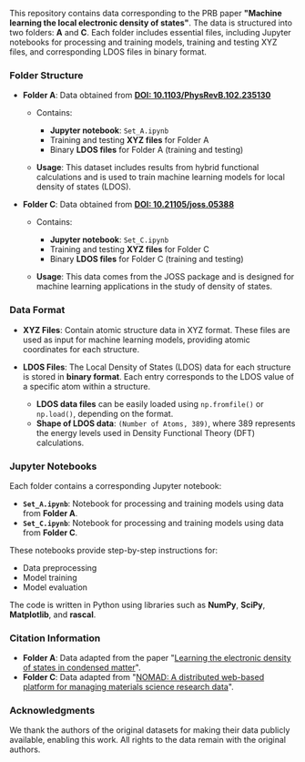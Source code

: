 This repository contains data corresponding to the PRB paper **"Machine learning the local electronic density of states"**. The data is structured into two folders: **A** and **C**. Each folder includes essential files, including Jupyter notebooks for processing and training models, training and testing XYZ files, and corresponding LDOS files in binary format.

### Folder Structure

* **Folder A**: Data obtained from [**DOI: 10.1103/PhysRevB.102.235130**](https://doi.org/10.1103/PhysRevB.102.235130)

  * Contains:

    * **Jupyter notebook**: `Set_A.ipynb`
    * Training and testing **XYZ files** for Folder A
    * Binary **LDOS files** for Folder A (training and testing)
  * **Usage**: This dataset includes results from hybrid functional calculations and is used to train machine learning models for local density of states (LDOS).

* **Folder C**: Data obtained from [**DOI: 10.21105/joss.05388**](https://doi.org/10.21105/joss.05388)

  * Contains:

    * **Jupyter notebook**: `Set_C.ipynb`
    * Training and testing **XYZ files** for Folder C
    * Binary **LDOS files** for Folder C (training and testing)
  * **Usage**: This data comes from the JOSS package and is designed for machine learning applications in the study of density of states.

### Data Format

* **XYZ Files**: Contain atomic structure data in XYZ format. These files are used as input for machine learning models, providing atomic coordinates for each structure.

* **LDOS Files**: The Local Density of States (LDOS) data for each structure is stored in **binary format**. Each entry corresponds to the LDOS value of a specific atom within a structure.

  * **LDOS data files** can be easily loaded using `np.fromfile()` or `np.load()`, depending on the format.
  * **Shape of LDOS data**: `(Number of Atoms, 389)`, where 389 represents the energy levels used in Density Functional Theory (DFT) calculations.

### Jupyter Notebooks

Each folder contains a corresponding Jupyter notebook:

* **`Set_A.ipynb`**: Notebook for processing and training models using data from **Folder A**.
* **`Set_C.ipynb`**: Notebook for processing and training models using data from **Folder C**.

These notebooks provide step-by-step instructions for:

* Data preprocessing
* Model training
* Model evaluation

The code is written in Python using libraries such as **NumPy**, **SciPy**, **Matplotlib**, and **rascal**.

### Citation Information

* **Folder A**: Data adapted from the paper "[Learning the electronic density of states in condensed matter](https://doi.org/10.1103/PhysRevB.102.235130)".
* **Folder C**: Data adapted from "[NOMAD: A distributed web-based platform for managing materials science research data](https://doi.org/10.21105/joss.05388)".

### Acknowledgments

We thank the authors of the original datasets for making their data publicly available, enabling this work. All rights to the data remain with the original authors.
